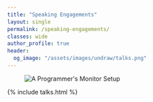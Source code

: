 ```yaml
---
title: "Speaking Engagements"
layout: single
permalink: /speaking-engagements/
classes: wide
author_profile: true
header:
  og_image: "/assets/images/undraw/talks.png"
---
```


<figure>
  <img class="lazyload" data-src="/assets/images/undraw/conf.png"
  src="/assets/images/loadingicon.gif" alt="A Programmer's Monitor Setup"/>
</figure>

{% include talks.html %}

